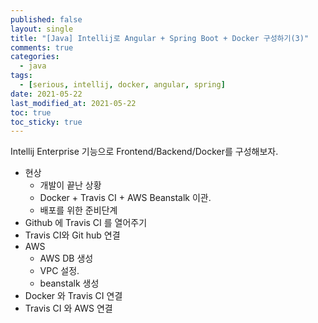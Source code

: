 ```yaml
---
published: false
layout: single
title: "[Java] Intellij로 Angular + Spring Boot + Docker 구성하기(3)"
comments: true
categories:
  - java
tags:
  - [serious, intellij, docker, angular, spring]
date: 2021-05-22
last_modified_at: 2021-05-22
toc: true
toc_sticky: true
---
```


 Intellij Enterprise 기능으로 Frontend/Backend/Docker를 구성해보자.

* 현상
  * 개발이 끝난 상황
  * Docker + Travis CI + AWS Beanstalk 이관.
  * 배포를 위한 준비단계
* Github 에 Travis CI 를 열어주기
* Travis CI와 Git hub 연결
* AWS
  * AWS DB 생성
  * VPC 설정.
  * beanstalk 생성
* Docker 와 Travis CI 연결
* Travis CI 와 AWS 연결
